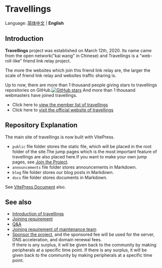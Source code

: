 # Travellings

Language: [简体中文](./../README.md) | **English**

## Introduction

**Travellings** project was established on March 12th, 2020. Its name came from the open network("kai wang" in Chinese) and Travellings is a "web-roll-like" friend link relay project.

The more the websites which join this friend link relay are, the larger the scale of friend link relay and websites traffic sharing is.

Up to now, there are more than 1 thousand people giving stars to travellings repositories on GitHub.[![GitHub stars](https://img.shields.io/github/stars/travellings-link/travellings?style=social)](https://github.com/travellings-link/travellings/stargazers) And more than 1 thousand webmasters have joined travellings.

- Click here to [view the member list of travellings](https://list.travellings.cn)
- Click here to [visit the official website of travellings](https://www.travellings.cn)

## Repository Explanation

The main site of travellings is now built with VitePress.

- `public` file folder stores the static file, which will be placed in the root folder of the site.The jump pages which is the most important feature of travellings are also placed here.If you want to make your own jump pages, see [Join the Project](./docs/join.md#%E5%8F%82%E4%B8%8E%E9%A1%B9%E7%9B%AE).
- `announcements` file folder stores announcements in Markdown.
- `blog` file folder stores our blog posts in Markdown.
- `docs` file folder stores documents in Markdown.

See [VitePress Document](https://vitepress.dev/) also.

## See also

- [Introduction of travellings](./docs/index.md)
- [Joining requirement](./docs/join.md)
- [Q\&A](./docs/qa.md)
- [Joining requirement of maintenance team](./docs/toyou.md)
- [Sponsor the project](https://afdian.net/a/travellings), and the sponsored fee will be used for the server, DNS acceleration, and domain renewal fees.  
If there is any surplus, it will be given back to the community by making peripherals at a specific time point. If there is any surplus, it will be given back to the community by making peripherals at a specific time point.
